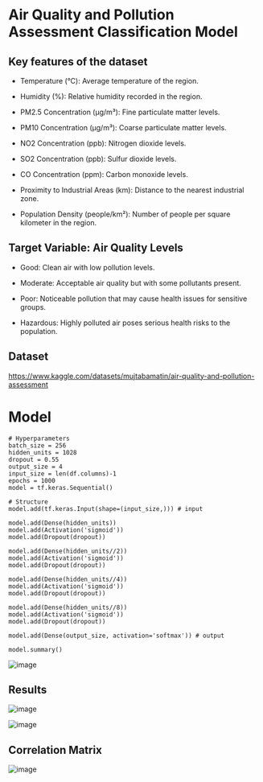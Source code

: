 # Air Quality and Pollution Assessment Classification Model

## Key features of the dataset
- Temperature (°C): Average temperature of the region.

- Humidity (%): Relative humidity recorded in the region.

- PM2.5 Concentration (µg/m³): Fine particulate matter levels.

- PM10 Concentration (µg/m³): Coarse particulate matter levels.

- NO2 Concentration (ppb): Nitrogen dioxide levels.

- SO2 Concentration (ppb): Sulfur dioxide levels.

- CO Concentration (ppm): Carbon monoxide levels.

- Proximity to Industrial Areas (km): Distance to the nearest industrial zone.

- Population Density (people/km²): Number of people per square kilometer in the region.

## Target Variable: Air Quality Levels
- Good: Clean air with low pollution levels.

- Moderate: Acceptable air quality but with some pollutants present.

- Poor: Noticeable pollution that may cause health issues for sensitive groups.

- Hazardous: Highly polluted air poses serious health risks to the population.

## Dataset
https://www.kaggle.com/datasets/mujtabamatin/air-quality-and-pollution-assessment

# Model
```
# Hyperparameters
batch_size = 256
hidden_units = 1028
dropout = 0.55
output_size = 4
input_size = len(df.columns)-1
epochs = 1000
model = tf.keras.Sequential()

# Structure
model.add(tf.keras.Input(shape=(input_size,))) # input 

model.add(Dense(hidden_units))
model.add(Activation('sigmoid'))
model.add(Dropout(dropout))

model.add(Dense(hidden_units//2))
model.add(Activation('sigmoid'))
model.add(Dropout(dropout))

model.add(Dense(hidden_units//4))
model.add(Activation('sigmoid'))
model.add(Dropout(dropout))

model.add(Dense(hidden_units//8))
model.add(Activation('sigmoid'))
model.add(Dropout(dropout))

model.add(Dense(output_size, activation='softmax')) # output 

model.summary()
```
![image](https://github.com/user-attachments/assets/0d8dccf9-7a65-4a25-8cf3-90784f27af86)

## Results
![image](https://github.com/user-attachments/assets/c92139c5-c281-4f48-9b19-e50eb0bc0899)

![image](https://github.com/user-attachments/assets/bbca14b4-a1da-4b0e-804c-9868439c0911)

## Correlation Matrix
![image](https://github.com/user-attachments/assets/c2005c81-5673-4537-9091-cc1304a579c9)


